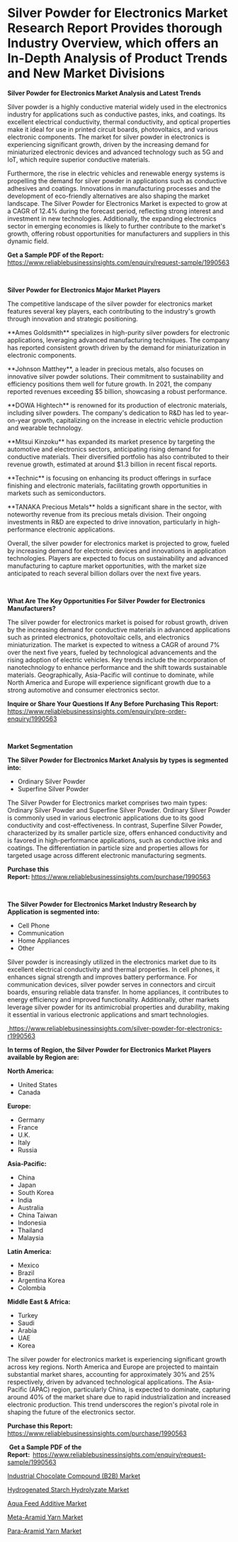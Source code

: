 <p><h1>Silver Powder for Electronics Market Research Report Provides thorough Industry Overview, which offers an In-Depth Analysis of Product Trends and New Market Divisions</h1></p><p><strong>Silver Powder for Electronics Market Analysis and Latest Trends</strong></p>
<p><p>Silver powder is a highly conductive material widely used in the electronics industry for applications such as conductive pastes, inks, and coatings. Its excellent electrical conductivity, thermal conductivity, and optical properties make it ideal for use in printed circuit boards, photovoltaics, and various electronic components. The market for silver powder in electronics is experiencing significant growth, driven by the increasing demand for miniaturized electronic devices and advanced technology such as 5G and IoT, which require superior conductive materials.</p><p>Furthermore, the rise in electric vehicles and renewable energy systems is propelling the demand for silver powder in applications such as conductive adhesives and coatings. Innovations in manufacturing processes and the development of eco-friendly alternatives are also shaping the market landscape. The Silver Powder for Electronics Market is expected to grow at a CAGR of 12.4% during the forecast period, reflecting strong interest and investment in new technologies. Additionally, the expanding electronics sector in emerging economies is likely to further contribute to the market's growth, offering robust opportunities for manufacturers and suppliers in this dynamic field.</p></p>
<p><strong>Get a Sample PDF of the Report:&nbsp;</strong> <a href="https://www.reliablebusinessinsights.com/enquiry/request-sample/1990563?utm_campaign=100&utm_medium=2&utm_source=Github&utm_content=ia&utm_term=05022025&utm_id=silver-powder-for-electronics">https://www.reliablebusinessinsights.com/enquiry/request-sample/1990563</a></p>
<p>&nbsp;</p>
<p><strong>Silver Powder for Electronics Major Market Players</strong></p>
<p><p>The competitive landscape of the silver powder for electronics market features several key players, each contributing to the industry's growth through innovation and strategic positioning.</p><p>**Ames Goldsmith** specializes in high-purity silver powders for electronic applications, leveraging advanced manufacturing techniques. The company has reported consistent growth driven by the demand for miniaturization in electronic components.</p><p>**Johnson Matthey**, a leader in precious metals, also focuses on innovative silver powder solutions. Their commitment to sustainability and efficiency positions them well for future growth. In 2021, the company reported revenues exceeding $5 billion, showcasing a robust performance.</p><p>**DOWA Hightech** is renowned for its production of electronic materials, including silver powders. The company's dedication to R&D has led to year-on-year growth, capitalizing on the increase in electric vehicle production and wearable technology.</p><p>**Mitsui Kinzoku** has expanded its market presence by targeting the automotive and electronics sectors, anticipating rising demand for conductive materials. Their diversified portfolio has also contributed to their revenue growth, estimated at around $1.3 billion in recent fiscal reports.</p><p>**Technic** is focusing on enhancing its product offerings in surface finishing and electronic materials, facilitating growth opportunities in markets such as semiconductors.</p><p>**TANAKA Precious Metals** holds a significant share in the sector, with noteworthy revenue from its precious metals division. Their ongoing investments in R&D are expected to drive innovation, particularly in high-performance electronic applications.</p><p>Overall, the silver powder for electronics market is projected to grow, fueled by increasing demand for electronic devices and innovations in application technologies. Players are expected to focus on sustainability and advanced manufacturing to capture market opportunities, with the market size anticipated to reach several billion dollars over the next five years.</p></p>
<p>&nbsp;</p>
<p><strong>What Are The Key Opportunities For Silver Powder for Electronics Manufacturers?</strong></p>
<p><p>The silver powder for electronics market is poised for robust growth, driven by the increasing demand for conductive materials in advanced applications such as printed electronics, photovoltaic cells, and electronics miniaturization. The market is expected to witness a CAGR of around 7% over the next five years, fueled by technological advancements and the rising adoption of electric vehicles. Key trends include the incorporation of nanotechnology to enhance performance and the shift towards sustainable materials. Geographically, Asia-Pacific will continue to dominate, while North America and Europe will experience significant growth due to a strong automotive and consumer electronics sector.</p></p>
<p><strong>Inquire or Share Your Questions If Any Before Purchasing This Report:</strong> <a href="https://www.reliablebusinessinsights.com/enquiry/pre-order-enquiry/1990563?utm_campaign=100&utm_medium=2&utm_source=Github&utm_content=ia&utm_term=05022025&utm_id=silver-powder-for-electronics">https://www.reliablebusinessinsights.com/enquiry/pre-order-enquiry/1990563</a></p>
<p>&nbsp;</p>
<p><strong>Market Segmentation</strong></p>
<p><strong>The Silver Powder for Electronics Market Analysis by types is segmented into:</strong></p>
<p><ul><li>Ordinary Silver Powder</li><li>Superfine Silver Powder</li></ul></p>
<p><p>The Silver Powder for Electronics market comprises two main types: Ordinary Silver Powder and Superfine Silver Powder. Ordinary Silver Powder is commonly used in various electronic applications due to its good conductivity and cost-effectiveness. In contrast, Superfine Silver Powder, characterized by its smaller particle size, offers enhanced conductivity and is favored in high-performance applications, such as conductive inks and coatings. The differentiation in particle size and properties allows for targeted usage across different electronic manufacturing segments.</p></p>
<p><strong>Purchase this Report:&nbsp;</strong><a href="https://www.reliablebusinessinsights.com/purchase/1990563?utm_campaign=100&utm_medium=2&utm_source=Github&utm_content=ia&utm_term=05022025&utm_id=silver-powder-for-electronics">https://www.reliablebusinessinsights.com/purchase/1990563</a></p>
<p>&nbsp;</p>
<p><strong>The Silver Powder for Electronics Market Industry Research by Application is segmented into:</strong></p>
<p><ul><li>Cell Phone</li><li>Communication</li><li>Home Appliances</li><li>Other</li></ul></p>
<p><p>Silver powder is increasingly utilized in the electronics market due to its excellent electrical conductivity and thermal properties. In cell phones, it enhances signal strength and improves battery performance. For communication devices, silver powder serves in connectors and circuit boards, ensuring reliable data transfer. In home appliances, it contributes to energy efficiency and improved functionality. Additionally, other markets leverage silver powder for its antimicrobial properties and durability, making it essential in various electronic applications and smart technologies.</p></p>
<p><a href="https://www.reliablebusinessinsights.com/silver-powder-for-electronics-r1990563?utm_campaign=100&utm_medium=2&utm_source=Github&utm_content=ia&utm_term=05022025&utm_id=silver-powder-for-electronics">&nbsp;https://www.reliablebusinessinsights.com/silver-powder-for-electronics-r1990563</a></p>
<p><strong>In terms of Region, the Silver Powder for Electronics Market Players available by Region are:</strong></p>
<p>
    <p> <strong> North America: </strong>
        <ul>
            <li>United States</li>
            <li>Canada</li>
        </ul>
        </p> 
    <p> <strong> Europe: </strong>
        <ul>
            <li>Germany</li>
            <li>France</li>
            <li>U.K.</li>
            <li>Italy</li>
            <li>Russia</li>
        </ul>
        </p> 
    <p> <strong> Asia-Pacific: </strong>
        <ul>
            <li>China</li>
            <li>Japan</li>
            <li>South Korea</li>
            <li>India</li>
            <li>Australia</li>
            <li>China Taiwan</li>
            <li>Indonesia</li>
            <li>Thailand</li>
            <li>Malaysia</li>
        </ul>
        </p> 
    <p> <strong> Latin America: </strong>
        <ul>
            <li>Mexico</li>
            <li>Brazil</li>
            <li>Argentina Korea</li>
            <li>Colombia</li>
        </ul>
        </p> 
    <p> <strong> Middle East & Africa: </strong>
        <ul>
            <li>Turkey</li>
            <li>Saudi</li>
            <li>Arabia</li>
            <li>UAE</li>
            <li>Korea</li>
        </ul>
    </p>
    </p>
<p><p>The silver powder for electronics market is experiencing significant growth across key regions. North America and Europe are projected to maintain substantial market shares, accounting for approximately 30% and 25% respectively, driven by advanced technological applications. The Asia-Pacific (APAC) region, particularly China, is expected to dominate, capturing around 40% of the market share due to rapid industrialization and increased electronic production. This trend underscores the region's pivotal role in shaping the future of the electronics sector.</p></p>
<p><strong>Purchase this Report: </strong><a href="https://www.reliablebusinessinsights.com/purchase/1990563?utm_campaign=100&utm_medium=2&utm_source=Github&utm_content=ia&utm_term=05022025&utm_id=silver-powder-for-electronics">https://www.reliablebusinessinsights.com/purchase/1990563</a></p>
<p>&nbsp;<strong>Get a Sample PDF of the Report:&nbsp;&nbsp;</strong><a href="https://www.reliablebusinessinsights.com/enquiry/request-sample/1990563?utm_campaign=100&utm_medium=2&utm_source=Github&utm_content=ia&utm_term=05022025&utm_id=silver-powder-for-electronics">https://www.reliablebusinessinsights.com/enquiry/request-sample/1990563</a></p>
<p><strong></strong></p>
<p><p><a href="https://github.com/djembashote/Market-Research-Report-List-1/blob/main/industrial-chocolate-compound-b2b-market.md?utm_campaign=100&utm_medium=2&utm_source=Github&utm_content=ia&utm_term=05022025&utm_id=silver-powder-for-electronics">Industrial Chocolate Compound (B2B) Market</a></p><p><a href="https://github.com/xtysizov/Market-Research-Report-List-1/blob/main/hydrogenated-starch-hydrolyzate-market.md?utm_campaign=100&utm_medium=2&utm_source=Github&utm_content=ia&utm_term=05022025&utm_id=silver-powder-for-electronics">Hydrogenated Starch Hydrolyzate Market</a></p><p><a href="https://github.com/xalatieusope/Market-Research-Report-List-1/blob/main/aqua-feed-additive-market.md?utm_campaign=100&utm_medium=2&utm_source=Github&utm_content=ia&utm_term=05022025&utm_id=silver-powder-for-electronics">Aqua Feed Additive Market</a></p><p><a href="https://github.com/vjorelaclliv/Market-Research-Report-List-1/blob/main/meta-aramid-yarn-market.md?utm_campaign=100&utm_medium=2&utm_source=Github&utm_content=ia&utm_term=05022025&utm_id=silver-powder-for-electronics">Meta-Aramid Yarn Market</a></p><p><a href="https://github.com/aiexisaliwan/Market-Research-Report-List-1/blob/main/para-aramid-yarn-market.md?utm_campaign=100&utm_medium=2&utm_source=Github&utm_content=ia&utm_term=05022025&utm_id=silver-powder-for-electronics">Para-Aramid Yarn Market</a></p></p>